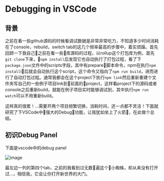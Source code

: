 # Debugging in VSCode
 <!-- ![image](https://github.com/Cslove/Blog/raw/master/screenshots/pic.jpg) -->
 ## 背景

之前在看一些github源码的时候看调试数据是非常非常吃力，不知道多少时间消耗在了console，rebuild，switch tab的这几个频率最高的步骤中，着实烦躁。首先回顾一下我自己之前在看一些库源码的过程，以rollup这个打包库为例，首先`git clone`下来，`npm install`后发现它也自动执行了打包过程，看了下`package.json`文件中的scripts字段，其中有prepare脚本命令，npm在执行`npm install`i后就会自动执行这个script，这个命令又指向了`npm run build`，进而进行了自动打包过程。通常我都会在这个project下执行`npm link`然后重新重建个文件夹写自己的一些例子项目link到前面的project，这样看project下的源码或者console之后重新build，就能在例子项目实时能够调试到，其中执行`npm run watch`可以不用重新build。

这样真的很累！...需要开两个项目频繁切换，消耗时间，还一点都不灵活！下面就研究了下VSCode中强大的Debug功能，让我犹如坐上了火箭🚀，在此做个总结。

## 初识Debug Panel
下面是vscode中的debug panel

 ![image](https://code.visualstudio.com/assets/docs/editor/debugging/debugging_hero.png)

 最左边一列的第四个tab，之前的我看到过无数遍这个小蜘蛛，却从来没有打开过...，相信我，它会让你打开新世界的大门。